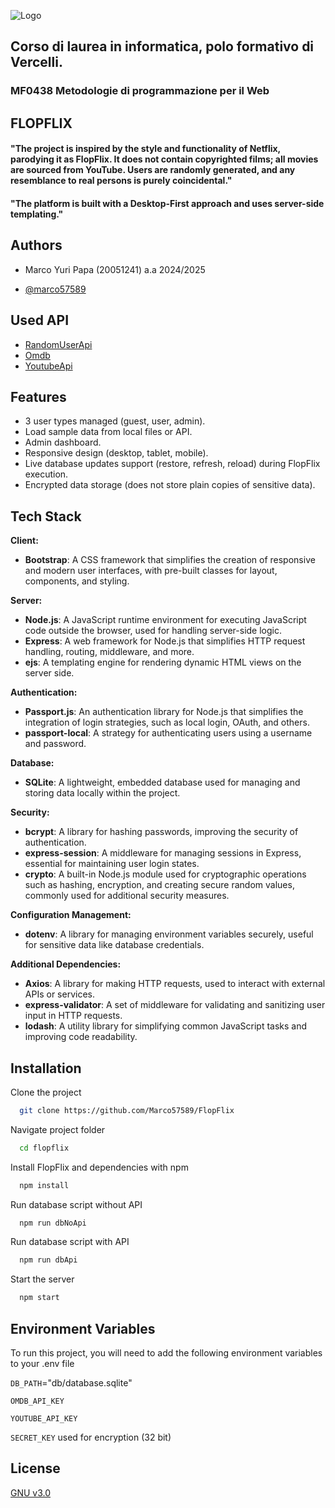 
![Logo](https://www.uniupo.it/themes/custom/uniupo_2020/uniupo-logo.svg)

## Corso di laurea in informatica, polo formativo di Vercelli. 

### MF0438 Metodologie di programmazione per il Web


## FLOPFLIX
#### "The project is inspired by the style and functionality of Netflix, parodying it as FlopFlix. It does not contain copyrighted films; all movies are sourced from YouTube. Users are randomly generated, and any resemblance to real persons is purely coincidental."

#### "The platform is built with a Desktop-First approach and uses server-side templating."
## Authors
- Marco Yuri Papa (20051241) a.a 2024/2025

- [@marco57589](https://www.github.com/marco57589)


## Used API

 - [RandomUserApi](https://randomuser.me/)
 - [Omdb](https://www.omdbapi.com/)
 - [YoutubeApi]()

## Features

- 3 user types managed (guest, user, admin).
- Load sample data from local files or API.
- Admin dashboard.
- Responsive design (desktop, tablet, mobile).
- Live database updates support (restore, refresh, reload) during FlopFlix execution.
- Encrypted data storage (does not store plain copies of sensitive data).

## Tech Stack

**Client:**  
- **Bootstrap**: A CSS framework that simplifies the creation of responsive and modern user interfaces, with pre-built classes for layout, components, and styling.

**Server:**  
- **Node.js**: A JavaScript runtime environment for executing JavaScript code outside the browser, used for handling server-side logic.
- **Express**: A web framework for Node.js that simplifies HTTP request handling, routing, middleware, and more.
- **ejs**: A templating engine for rendering dynamic HTML views on the server side.

**Authentication:**  
- **Passport.js**: An authentication library for Node.js that simplifies the integration of login strategies, such as local login, OAuth, and others.
- **passport-local**: A strategy for authenticating users using a username and password.

**Database:**  
- **SQLite**: A lightweight, embedded database used for managing and storing data locally within the project.

**Security:**  
- **bcrypt**: A library for hashing passwords, improving the security of authentication.
- **express-session**: A middleware for managing sessions in Express, essential for maintaining user login states.
- **crypto**: A built-in Node.js module used for cryptographic operations such as hashing, encryption, and creating secure random values, commonly used for additional security measures.

**Configuration Management:**  
- **dotenv**: A library for managing environment variables securely, useful for sensitive data like database credentials.

**Additional Dependencies:**  
- **Axios**: A library for making HTTP requests, used to interact with external APIs or services.
- **express-validator**: A set of middleware for validating and sanitizing user input in HTTP requests.
- **lodash**: A utility library for simplifying common JavaScript tasks and improving code readability.


## Installation

Clone the project

```bash
  git clone https://github.com/Marco57589/FlopFlix
```
Navigate project folder

```bash
  cd flopflix
```
Install FlopFlix and dependencies with npm

```bash
  npm install
```

Run database script without API

```bash
  npm run dbNoApi
```
Run database script with API

```bash
  npm run dbApi
```

Start the server

```bash
  npm start
```

    
## Environment Variables

To run this project, you will need to add the following environment variables to your .env file

`DB_PATH`="db/database.sqlite"

`OMDB_API_KEY`

`YOUTUBE_API_KEY`

`SECRET_KEY` used for encryption (32 bit)



## License

[GNU v3.0](https://choosealicense.com/licenses/gpl-3.0/)


